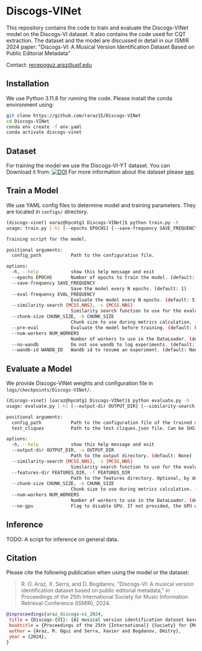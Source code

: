 # Discogs-VINet

This repository contains the code to train and evaluate the Discogs-VINet model on the Discogs-VI dataset. It also contains the code used for CQT extraction. The dataset and the model are discussed in detail in our ISMIR 2024 paper: "Discogs-VI: A Musical Version Identification Dataset Based on Public Editorial Metadata"

Contact: recepoguz.araz@upf.edu

## Installation

We use Python 3.11.8 for running the code. Please install the conda environment using:

```bash
git clone https://github.com/raraz15/Discogs-VINet
cd Discogs-VINet
conda env create -f env.yaml
conda activate discogs-vinet
```

## Dataset

For training the model we use the Discogs-VI-YT dataset. You can Download it from: [![DOI](https://zenodo.org/badge/DOI/10.5281/zenodo.13983028.svg)](https://doi.org/10.5281/zenodo.13983028)
For more information about the dataset please [see](https://mtg.github.io/discogs-vi-dataset/).

## Train a Model

We use YAML config files to determine model and training parameters. They are located in `configs/` directory.

```bash
(discogs-vinet) oaraz@hpcmtg1 Discogs-VINet]$ python train.py -h
usage: train.py [-h] [--epochs EPOCHS] [--save-frequency SAVE_FREQUENCY] [--eval-frequency EVAL_FREQUENCY] [--similarity-search {MCSS,NNS}] [--chunk-size CHUNK_SIZE] [--pre-eval] [--num-workers NUM_WORKERS] [--no-wandb] [--wandb-id WANDB_ID] config_path

Training script for the model.

positional arguments:
  config_path           Path to the configuration file.

options:
  -h, --help            show this help message and exit
  --epochs EPOCHS       Number of epochs to train the model. (default: 50)
  --save-frequency SAVE_FREQUENCY
                        Save the model every N epochs. (default: 1)
  --eval-frequency EVAL_FREQUENCY
                        Evaluate the model every N epochs. (default: 5)
  --similarity-search {MCSS,NNS}, -s {MCSS,NNS}
                        Similarity search function to use for the evaluation. MCSS: Maximum Cosine Similarity Search, NNS: Nearest Neighbour Search. (default: MCSS)
  --chunk-size CHUNK_SIZE, -b CHUNK_SIZE
                        Chunk size to use during metrics calculation. (default: 1024)
  --pre-eval            Evaluate the model before training. (default: False)
  --num-workers NUM_WORKERS
                        Number of workers to use in the DataLoader. (default: 10)
  --no-wandb            Do not use wandb to log experiments. (default: False)
  --wandb-id WANDB_ID   Wandb id to resume an experiment. (default: None)
```

## Evaluate a Model

We provide Discogs-VINet weights and configuration file in `logs/checkpoints/Discogs-VINet/`.

```bash
(discogs-vinet) [oaraz@hpcmtg1 Discogs-VINet]$ python evaluate.py -h
usage: evaluate.py [-h] [--output-dir OUTPUT_DIR] [--similarity-search {MCSS,NNS}] [--features-dir FEATURES_DIR] [--chunk-size CHUNK_SIZE] [--num-workers NUM_WORKERS] [--no-gpu] config_path test_cliques

positional arguments:
  config_path           Path to the configuration file of the trained model. The config will be used to find model weigths
  test_cliques          Path to the test cliques.json file. Can be SHS100K, Da-TACOS or DiscogsVI.

options:
  -h, --help            show this help message and exit
  --output-dir OUTPUT_DIR, -o OUTPUT_DIR
                        Path to the output directory. (default: None)
  --similarity-search {MCSS,NNS}, -s {MCSS,NNS}
                        Similarity search function to use for the evaluation. MCSS: Maximum Cosine Similarity Search, NNS: Nearest Neighbour Search. (default: MCSS)
  --features-dir FEATURES_DIR, -f FEATURES_DIR
                        Path to the features directory. Optional, by default uses the path in the config file. (default: None)
  --chunk-size CHUNK_SIZE, -b CHUNK_SIZE
                        Chunk size to use during metrics calculation. (default: 512)
  --num-workers NUM_WORKERS
                        Number of workers to use in the DataLoader. (default: 10)
  --no-gpu              Flag to disable GPU. If not provided, the GPU will be used if available. (default: False)
```

## Inference

TODO: A script for inference on general data.

## Citation

Please cite the following publication when using the model or the dataset:

> R. O. Araz, X. Serra, and D. Bogdanov, "Discogs-VI: A musical version identification dataset based on public editorial metadata," in Proceedings of the 25th International Society for Music Information Retrieval Conference (ISMIR), 2024.

```bibtex
@inproceedings{araz_discogs-vi_2024,
 title = {Discogs-{VI}: {A} musical version identification dataset based on public editorial metadata},
 booktitle = {Proceedings of the 25th {International} {Society} for {Music} {Information} {Retrieval} {Conference} ({ISMIR})},
 author = {Araz, R. Oguz and Serra, Xavier and Bogdanov, Dmitry},
 year = {2024},
}
```
